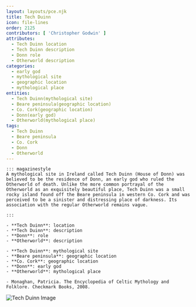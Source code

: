 ```yaml
---
layout: layouts/pce.njk
title: Tech Duinn
icon: file-lines
order: 2125
contributors: [ 'Christopher Godwin' ]
attributes:
  - Tech Duinn location
  - Tech Duinn description
  - Donn role
  - Otherworld description
categories:
  - early god
  - mythological site
  - geographic location
  - mythological place
entities:
  - Tech Duinn(mythological site)
  - Beare peninsula(geographic location)
  - Co. Cork(geographic location)
  - Donn(early god)
  - Otherworld(mythological place)
tags:
  - Tech Duinn
  - Beare peninsula
  - Co. Cork
  - Donn
  - Otherworld
---
```

``` tab [group1:Info]
::: magazinestyle
A mythological site in Ireland called Tech Duinn (House of Donn) was believed to be the residence of Donn, an early god who ruled the Otherworld of death. Unlike the more common portrayal of the Otherworld as an exquisitely beautiful place, Tech Duinn was a small rocky island found off the Beare peninsula in western Co. Cork and was perceived to be a sinister and distressing place of darkness. Its association with the regular Otherworld remains vague.

:::
```
``` tab [group1:Attributes]
- **Tech Duinn**: location
- **Tech Duinn**: description
- **Donn**: role
- **Otherworld**: description
```
``` tab [group1:Entities]
- **Tech Duinn**: mythological site
- **Beare peninsula**: geographic location
- **Co. Cork**: geographic location
- **Donn**: early god
- **Otherworld**: mythological place
```
``` tab [group1:Sources]
- Monaghan, Patricia. The Encyclopedia of Celtic Mythology and Folklore. Checkmark Books, 2008.
```
![Tech Duinn Image](https://upload.wikimedia.org/wikipedia/commons/6/65/Oile%C3%A1n_Baoi_%28Dursey_Island%29%2C_The_Bull_-_geograph.org.uk_-_284005.jpg)
